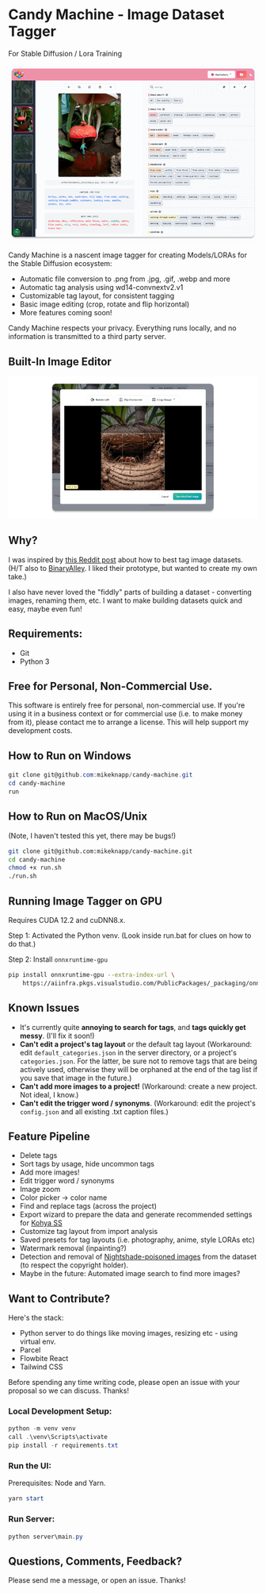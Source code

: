 # Candy Machine - Image Dataset Tagger

For Stable Diffusion / Lora Training

![Screenshot](assets/screenshot.png)

Candy Machine is a nascent image tagger for creating Models/LORAs for the Stable Diffusion ecosystem:

- Automatic file conversion to .png from .jpg, .gif, .webp and more
- Automatic tag analysis using wd14-convnextv2.v1
- Customizable tag layout, for consistent tagging
- Basic image editing (crop, rotate and flip horizontal)
- More features coming soon!

Candy Machine respects your privacy. Everything runs locally, and no information is transmitted to a third party server.

## Built-In Image Editor

![Edit Image Screenshot](assets/edit-image.png)

## Why?

I was inspired by [this Reddit post](https://www.reddit.com/r/StableDiffusion/comments/118spz6/captioning_datasets_for_training_purposes/) about how to best tag image datasets. (H/T also to [BinaryAlley](https://github.com/BinaryAlley/DatasetTag). I liked their prototype, but wanted to create my own take.)

I also have never loved the "fiddly" parts of building a dataset - converting images, renaming them, etc. I want to make building datasets quick and easy, maybe even fun!

## Requirements:

- Git
- Python 3

## Free for Personal, Non-Commercial Use.

This software is entirely free for personal, non-commercial use. If you're using it in a
business context or for commercial use (i.e. to make money from it), please contact me to arrange a license. This will help support my development costs.

## How to Run on Windows

```powershell
git clone git@github.com:mikeknapp/candy-machine.git
cd candy-machine
run
```

## How to Run on MacOS/Unix

(Note, I haven't tested this yet, there may be bugs!)

```sh
git clone git@github.com:mikeknapp/candy-machine.git
cd candy-machine
chmod +x run.sh
./run.sh
```

## Running Image Tagger on GPU

Requires CUDA 12.2 and cuDNN8.x.

Step 1: Activated the Python venv. (Look inside run.bat for clues on how to do that.)

Step 2: Install `onnxruntime-gpu`

```sh
pip install onnxruntime-gpu --extra-index-url \
    https://aiinfra.pkgs.visualstudio.com/PublicPackages/_packaging/onnxruntime-cuda-12/pypi/simple/
```

## Known Issues

- It's currently quite **annoying to search for tags**, and **tags quickly get messy**. (I'll fix it soon!)
- **Can't edit a project's tag layout** or the default tag layout (Workaround: edit `default_categories.json`
  in the server directory, or a project's `categories.json`. For the latter, be sure not to remove tags
  that are being actively used, otherwise they will be orphaned at the end of the tag list if you save that image in the future.)
- **Can't add more images to a project!** (Workaround: create a new project. Not ideal, I know.)
- **Can't edit the trigger word / synonyms**. (Workaround: edit the project's `config.json` and
  all existing .txt caption files.)

## Feature Pipeline

- Delete tags
- Sort tags by usage, hide uncommon tags
- Add more images!
- Edit trigger word / synonyms
- Image zoom
- Color picker -> color name
- Find and replace tags (across the project)
- Export wizard to prepare the data and generate recommended settings for [Kohya SS](https://github.com/bmaltais/kohya_ss)
- Customize tag layout from import analysis
- Saved presets for tag layouts (i.e. photography, anime, style LORAs etc)
- Watermark removal (inpainting?)
- Detection and removal of [Nightshade-poisoned images](https://nightshade.cs.uchicago.edu/whatis.html#) from the dataset (to respect the copyright holder).
- Maybe in the future: Automated image search to find more images?

## Want to Contribute?

Here's the stack:

- Python server to do things like moving images, resizing etc - using virtual env.
- Parcel
- Flowbite React
- Tailwind CSS

Before spending any time writing code, please open an issue with your proposal so we can discuss. Thanks!

### Local Development Setup:

```powershell
python -m venv venv
call .\venv\Scripts\activate
pip install -r requirements.txt
```

### Run the UI:

Prerequisites: Node and Yarn.

```powershell
yarn start
```

### Run Server:

```powershell
python server\main.py
```

## Questions, Comments, Feedback?

Please send me a message, or open an issue. Thanks!
